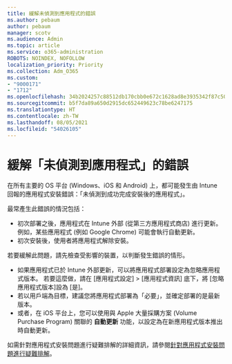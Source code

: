 ```yaml
---
title: 緩解未偵測到應用程式的錯誤
ms.author: pebaum
author: pebaum
manager: scotv
ms.audience: Admin
ms.topic: article
ms.service: o365-administration
ROBOTS: NOINDEX, NOFOLLOW
localization_priority: Priority
ms.collection: Adm_O365
ms.custom:
- "9000171"
- "1712"
ms.openlocfilehash: 34b2024257c88512db170cbb0e672c1628ad8e3935342f87c5032492e1ad0259
ms.sourcegitcommit: b5f7da89a650d2915dc652449623c78be6247175
ms.translationtype: HT
ms.contentlocale: zh-TW
ms.lasthandoff: 08/05/2021
ms.locfileid: "54026105"
---
```

# <a name="mitigate-the-application-was-not-detected-error"></a>緩解「未偵測到應用程式」的錯誤

在所有主要的 OS 平台 (Windows、iOS 和 Android) 上，都可能發生由 Intune 回報的應用程式安裝錯誤：「未偵測到成功完成安裝後的應用程式」。

最常產生此錯誤的情況包括：

- 初次部署之後，應用程式在 Intune 外部 (從第三方應用程式商店) 進行更新。 例如，某些應用程式 (例如 Google Chrome) 可能會執行自動更新。
- 初次安裝後，使用者將應用程式解除安裝。

若要緩解此問題，請先檢查受影響的裝置，以判斷發生錯誤的情形。

- 如果應用程式已於 Intune 外部更新，可以將應用程式部署設定為忽略應用程式版本。 若要這麼做，請在 [應用程式設定] > [應用程式資訊] 底下，將 [忽略應用程式版本]設為 [是]。
- 若以用戶端為目標，建議您將應用程式部署為「必要」，並確定部署的是最新版本。
- 或者，在 iOS 平台上，您可以使用與 Apple 大量採購方案 (Volume Purchase Program) 關聯的 **自動更新** 功能，以設定為在新應用程式版本推出時自動更新。

如需針對應用程式安裝問題進行疑難排解的詳細資訊，請參閱[針對應用程式安裝問題進行疑難排解](https://docs.microsoft.com/intune/troubleshoot-app-install)。
